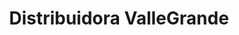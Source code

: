 ---
title: "Distribuidora ValleGrande"
url: /vallegrande/distribuidora-vallegrande/
shop: Getränke
---
